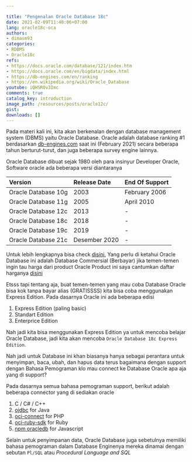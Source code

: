 ```yaml
---

title: "Pengenalan Oracle Database 18c"
date: 2021-02-09T11:40:06+07:00
lang: oracle18c-oca
authors:
- dimasm93
categories:
- RDBMS
- Oracle18c
refs: 
- https://docs.oracle.com/database/121/index.htm
- https://docs.oracle.com/en/bigdata/index.html
- https://db-engines.com/en/ranking
- https://en.wikipedia.org/wiki/Oracle_Database
youtube: iQHSROv3Imc
comments: true
catalog_key: introduction
image_path: /resources/posts/oracle12c/
gist: 
downloads: []
---
```



Pada materi kali ini, kita akan berkenalan dengan database management system (DBMS) yaitu Oracle Database. Oracle adalah database ranking #1 berdasarkan [db-engines.com](https://db-engines.com/en/ranking) saat ini (February 2021) secara beberapa tahun berturut-turut, dan juga beberapa survey engine lainnya. 

<!--more-->

Oracle Database dibuat sejak 1980 oleh para insinyur Developer Oracle, Software oracle ada beberapa versi diantaranya

| Version               | Release Date  | End Of Support    |
| :---                  | :---          | :---              |
| Oracle Database 10g   | 2003          | February 2006     |
| Oracle Database 11g   | 2005          | April 2010        |
| Oracle Database 12c   | 2013          | -                 |
| Oracle Database 18c   | 2018          | -                 |
| Oracle Database 19c   | 2019          | -                 |
| Oracle Database 21c   | Desember 2020 | -                 |

Untuk lebih lengkapnya bisa check [disini](https://en.wikipedia.org/wiki/Oracle_Database), Yang perlu di ketahui Oracle Database ini adalah Database Commersial (Berbayar) jika temen-temen ingin tau harga dari product Oracle Product ini saya cantumkan daftar harganya [disini](https://www.oracle.com/us/corporate/pricing/technology-price-list-070617.pdf)

Etsss tapi tentang aja, buat temen-temen yang mau coba Database Oracle bisa kok tanpa bayar alias (GRATISSSS) kita bisa coba menggunakan Express Edition. Pada dasarnya Oracle ini ada beberapa edisi

1. Express Edition (paling basic)
2. Standart Edition
3. Enterprice Edition

Nah jadi kita bisa menggunakan Express Edition ya untuk mencoba belajar Oracle Database, jadi kita akan mencoba `Oracle Database 18c Express Edition`.

Nah jadi untuk Database ini khan biasanya hanya sebagai perantara untuk menyimpan, baca, ubah, dan hapus data terus bagaimana dengan support dengan Bahasa Pemograman klo mau connect ke Database Oracle apa aja yang di support?

Pada dasarnya semua bahasa pemograman support, berikut adalah beberapa connector yang di sediakan oracle

1. C / C# / C++
2. [ojdbc](https://www.oracle.com/database/technologies/appdev/jdbc.html) for Java
4. [oci-connect](https://www.php.net/manual/en/function.oci-connect.php) for PHP
5. [oci-ruby-sdk](https://github.com/oracle/oci-ruby-sdk) for Ruby
6. [npm oracledb](https://www.npmjs.com/package/oracledb) for Javascript

Selain untuk penyimpanan data, Oracle Database juga sebetulnya memiliki bahasa pemograman dalam Database Enginenya mereka dinamai dengan sebutan `Pl/SQL` atau  _Procedural Language and SQL_